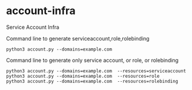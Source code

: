 # account-infra
Service Account Infra

Command line to generate serviceaccount,role,rolebinding
```
python3 account.py --domains=example.com
```

Command line to generate only service account, or role, or rolebinding
```
python3 account.py --domains=example.com  --resources=serviceaccount
python3 account.py --domains=example.com  --resources=role
python3 account.py --domains=example.com  --resources=rolebinding
```
